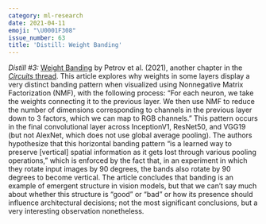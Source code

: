 ```yaml
---
category: ml-research
date: 2021-04-11
emoji: "\U0001F308"
issue_number: 63
title: 'Distill: Weight Banding'
---
```


_Distill #3:_ [Weight Banding](https://distill.pub/2020/circuits/weight-banding/?utm_campaign=Dynamically%20Typed&utm_medium=email&utm_source=Revue%20newsletter) by Petrov et al.
(2021), another chapter in the [_Circuits_ thread](https://distill.pub/2020/circuits/?utm_campaign=Dynamically%20Typed&utm_medium=email&utm_source=Revue%20newsletter).
This article explores why weights in some layers display a very distinct banding pattern when visualized using Nonnegative Matrix Factorization (NMF), with the following process: “For each neuron, we take the weights connecting it to the previous layer.
We then use NMF to reduce the number of dimensions corresponding to channels in the previous layer down to 3 factors, which we can map to RGB channels.” This pattern occurs in the final convolutional layer across InceptionV1, ResNet50, and VGG19 (but not AlexNet, which does not use global average pooling).
The authors hypothesize that this horizontal banding pattern “is a learned way to preserve [vertical] spatial information as it gets lost through various pooling operations,” which is enforced by the fact that, in an experiment in which they rotate input images by 90 degrees, the bands also rotate by 90 degrees to become vertical.
The article concludes that banding is an example of emergent structure in vision models, but that we can’t say much about whether this structure is “good” or “bad” or how its presence should influence architectural decisions; not the most significant conclusions, but a very interesting observation nonetheless.